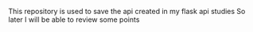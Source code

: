 This repository is used to save the api created in my flask api studies
So later I will be able to review some points
